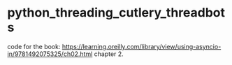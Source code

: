 # python_threading_cutlery_threadbots
code for the book: https://learning.oreilly.com/library/view/using-asyncio-in/9781492075325/ch02.html
chapter 2.
